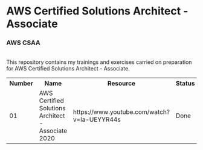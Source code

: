 # AWS Certified Solutions Architect - Associate
<h3>AWS CSAA</h3> <br>
This repository contains my trainings and exercises carried on preparation for AWS Certified Solutions Architect - Associate.
<table>
  <tr>
    <th>Number</th>
    <th>Name</th>
    <th>Resource</th>
    <th>Status</th>
  </tr>
  
  <tr>
    <td>01</td>
    <td>AWS Certified Solutions Architect - Associate 2020</td>
    <td>https://www.youtube.com/watch?v=Ia-UEYYR44s</td>
    <td>Done</td>
   </tr>
   <tr>
  </tr>
</table> 
